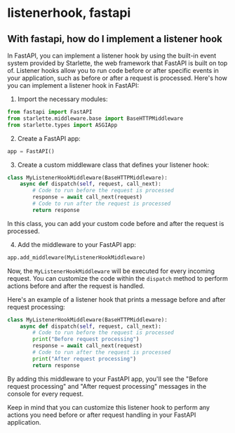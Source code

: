 # listenerhook, fastapi

## With fastapi, how do I implement a listener hook 

In FastAPI, you can implement a listener hook by using the built-in event system provided by Starlette, the web framework that FastAPI is built on top of. Listener hooks allow you to run code before or after specific events in your application, such as before or after a request is processed. Here's how you can implement a listener hook in FastAPI:

1. Import the necessary modules:

```python
from fastapi import FastAPI
from starlette.middleware.base import BaseHTTPMiddleware
from starlette.types import ASGIApp
```

2. Create a FastAPI app:

```python
app = FastAPI()
```

3. Create a custom middleware class that defines your listener hook:

```python
class MyListenerHookMiddleware(BaseHTTPMiddleware):
    async def dispatch(self, request, call_next):
        # Code to run before the request is processed
        response = await call_next(request)
        # Code to run after the request is processed
        return response
```

In this class, you can add your custom code before and after the request is processed.

4. Add the middleware to your FastAPI app:

```python
app.add_middleware(MyListenerHookMiddleware)
```

Now, the `MyListenerHookMiddleware` will be executed for every incoming request. You can customize the code within the `dispatch` method to perform actions before and after the request is handled.

Here's an example of a listener hook that prints a message before and after request processing:

```python
class MyListenerHookMiddleware(BaseHTTPMiddleware):
    async def dispatch(self, request, call_next):
        # Code to run before the request is processed
        print("Before request processing")
        response = await call_next(request)
        # Code to run after the request is processed
        print("After request processing")
        return response
```

By adding this middleware to your FastAPI app, you'll see the "Before request processing" and "After request processing" messages in the console for every request.

Keep in mind that you can customize this listener hook to perform any actions you need before or after request handling in your FastAPI application.